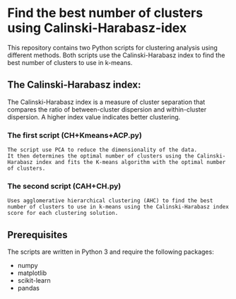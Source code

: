 # Find the best number of clusters using Calinski-Harabasz-idex
This repository contains two Python scripts for clustering analysis using different methods. 
Both scripts use the Calinski-Harabasz index to find the best number of clusters to use in k-means.
## The Calinski-Harabasz index:
The Calinski-Harabasz index is a measure of cluster separation that compares the ratio of between-cluster dispersion and within-cluster dispersion. 
A higher index value indicates better clustering.
### The first script (CH+Kmeans+ACP.py) 
```
The script use PCA to reduce the dimensionality of the data. 
It then determines the optimal number of clusters using the Calinski-Harabasz index and fits the K-means algorithm with the optimal number of clusters.
```
### The second script (CAH+CH.py) 
```
Uses agglomerative hierarchical clustering (AHC) to find the best number of clusters to use in k-means using the Calinski-Harabasz index score for each clustering solution. 
```
## Prerequisites
The scripts are written in Python 3 and require the following packages: 
* numpy 
* matplotlib 
* scikit-learn
* pandas 
